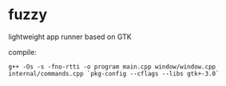 # fuzzy
lightweight app runner based on GTK

compile:
```
g++ -Os -s -fno-rtti -o program main.cpp window/window.cpp internal/commands.cpp `pkg-config --cflags --libs gtk+-3.0`
```
